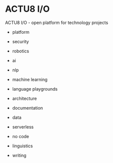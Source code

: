 # ACTU8 I/O

ACTU8 I/O - open platform for technology projects

- platform

- security

- robotics

- ai

- nlp

- machine learning

- language playgrounds

- architecture

- documentation

- data

- serverless

- no code

- linguistics

- writing
